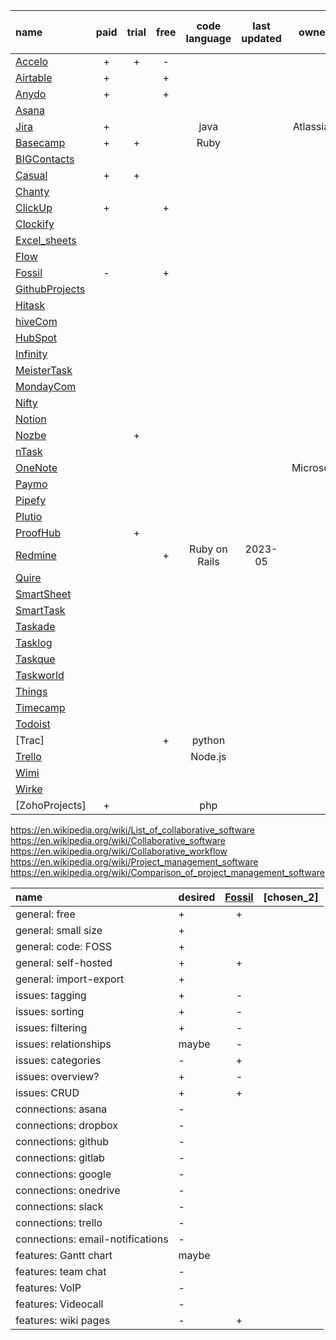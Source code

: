 | name             | paid | trial | free | code language | last updated |   owner   | runs on Linux | runs on web | runs on Win | runs on Mac | Android | iPhone | open src? |
|:-----------------|:----:|:-----:|:----:|:-------------:|:------------:|:---------:|:-------------:|:-----------:|:-----------:|:-----------:|:-------:|:------:|:---------:|
| [Accelo]         |  +   |   +   |  -   |               |              |           |               |             |             |             |         |        |           |
| [Airtable]       |  +   |       |  +   |               |              |           |               |             |             |             |         |        |           |
| [Anydo]          |  +   |       |  +   |               |              |           |               |             |             |             |         |        |           |
| [Asana]          |      |       |      |               |              |           |               |             |             |             |         |        |           |
| [Jira]           |  +   |       |      |     java      |              | Atlassian |               |             |             |             |         |        |           |
| [Basecamp]       |  +   |   +   |      |     Ruby      |              |           |               |             |             |             |         |        |           |
| [BIGContacts]    |      |       |      |               |              |           |               |             |             |             |         |        |           |
| [Casual]         |  +   |   +   |      |               |              |           |               |             |             |             |         |        |           |
| [Chanty]         |      |       |      |               |              |           |               |             |             |             |    +    |   ?    |           |
| [ClickUp]        |  +   |       |  +   |               |              |           |               |             |             |             |         |        |           |
| [Clockify]       |      |       |      |               |              |           |               |             |             |             |         |        |           |
| [Excel_sheets]   |      |       |      |               |              |           |       +       |      +      |      +      |      +      |         |        |     -     |
| [Flow]           |      |       |      |               |              |           |               |             |             |             |         |        |           |
| [Fossil]         |  -   |       |  +   |               |              |           |               |             |             |             |         |        |           |
| [GithubProjects] |      |       |      |               |              |           |               |             |             |             |         |        |           |
| [Hitask]         |      |       |      |               |              |           |               |             |             |             |         |        |           |
| [hiveCom]        |      |       |      |               |              |           |               |             |             |             |         |        |           |
| [HubSpot]        |      |       |      |               |              |           |               |             |             |             |         |        |           |
| [Infinity]       |      |       |      |               |              |           |               |             |             |             |         |        |           |
| [MeisterTask]    |      |       |      |               |              |           |               |             |             |             |         |        |           |
| [MondayCom]      |      |       |      |               |              |           |               |             |             |             |         |        |           |
| [Nifty]          |      |       |      |               |              |           |               |             |             |             |         |        |           |
| [Notion]         |      |       |      |               |              |           |               |             |             |             |         |        |           |
| [Nozbe]          |      |   +   |      |               |              |           |       -       |      ?      |      +      |      +      |    ?    |   ?    |           |
| [nTask]          |      |       |      |               |              |           |               |             |             |             |         |        |           |
| [OneNote]        |      |       |      |               |              | Microsoft |       -       |      ?      |      +      |      ?      |         |        |           |
| [Paymo]          |      |       |      |               |              |           |               |             |             |             |         |        |           |
| [Pipefy]         |      |       |      |               |              |           |               |             |             |             |         |        |           |
| [Plutio]         |      |       |      |               |              |           |               |             |             |             |         |        |           |
| [ProofHub]       |      |   +   |      |               |              |           |               |             |             |             |         |        |           |
| [Redmine]        |      |       |  +   | Ruby on Rails |   2023-05    |           |               |      +      |             |             |         |        |           |
| [Quire]          |      |       |      |               |              |           |               |             |             |             |         |        |           |
| [SmartSheet]     |      |       |      |               |              |           |               |             |             |             |         |        |           |
| [SmartTask]      |      |       |      |               |              |           |               |             |             |             |         |        |           |
| [Taskade]        |      |       |      |               |              |           |               |             |             |             |         |        |           |
| [Tasklog]        |      |       |      |               |              |           |               |             |             |             |         |        |           |
| [Taskque]        |      |       |      |               |              |           |               |             |             |             |         |        |           |
| [Taskworld]      |      |       |      |               |              |           |               |             |             |             |         |        |           |
| [Things]         |      |       |      |               |              |           |               |             |             |             |         |        |           |
| [Timecamp]       |      |       |      |               |              |           |               |             |             |             |         |        |           |
| [Todoist]        |      |       |      |               |              |           |               |             |             |             |         |        |           |
| [Trac]           |      |       |  +   |    python     |              |           |               |             |             |             |         |        |           |
| [Trello]         |      |       |      |    Node.js    |              |           |               |             |             |             |         |        |           |
| [Wimi]           |      |       |      |               |              |           |               |             |             |             |         |        |           |
| [Wirke]          |      |       |      |               |              |           |               |             |             |             |         |        |           |
| [ZohoProjects]   |  +   |       |      |      php      |              |           |               |             |             |             |         |        |           |



[Accelo]: https://accelo.com/ 'Accelo'
[Airtable]: https://www.airtable.com/ 'Airtable'
[Anydo]: https://www.any.do/en 'Any.do'
[Asana]: https://asana.com/ 'Asana'
[Jira]: https://www.atlassian.com/software/jira 'Jira'
[Basecamp]: https://basecamp.com/ 'Basecamp'
[BIGContacts]:  https://www.todo.org/ 'BigContracts'
[Casual]:  https://casual.pm/ 'Casual'
[Chanty]:  https://www.todo.org/ 'Chanty'
[ClickUp]:  https://www.todo.org/ 'ClickUp'
[Clockify]:  https://www.todo.org/ 'Clockify'
[Excel_sheets]: https://www.todo.org/ 'Excel :) / manual sheets'
[Flow]:  https://www.todo.org/ 'Flow'
[Fossil]:  https://fossil-scm.org/ 'Fossil'
[GithubProjects]: https://www.todo.org/ 'Github Projects'
[Hitask]:  https://www.todo.org 'Hitask'
[hiveCom]:  https://www.todo.org 'hive.com'
[HubSpot]:  https://www.todo.org 'HubSpot'
[Infinity]:  https://www.todo.org 'Infinity'
[MeisterTask]:  https://www.todo.org 'MeisterTask'
[MondayCom]:  https://www.todo.org 'Monday.com'
[Nifty]:  https://www.todo.org 'Nifty'
[Notion]:  https://www.todo.org 'Notion'
[Nozbe]:  https://www.todo.org 'Nozbe'
[nTask]:  https://www.todo.org 'nTask'
[OneNote]:  https://www.todo.org 'OneNote'
[Paymo]:  https://www.todo.org 'Paymo'
[Pipefy]:  https://www.todo.org 'Pipefy'
[Plutio]:  https://www.todo.org 'Plutio'
[ProofHub]:  https://www.proofhub.com/ 'ProofHub'
[Redmine]:  https://www.redmine.org/ 'Redmine'
[Quire]:  https://www.todo.org 'Quire'
[SmartSheet]:  https://www.todo.org 'SmartSheet'
[SmartTask]:  https://www.todo.org 'SmartTask'
[Taskade]:  https://www.todo.org 'Taskade'
[Tasklog]:  https://www.todo.org 'Tasklog'
[Taskque]:  https://www.todo.org 'Taskque'
[Taskworld]:  https://www.todo.org 'Taskworld'
[Things]:  https://www.todo.org 'Things'
[Timecamp]:  https://www.todo.org 'Timecamp'
[Todoist]:  https://www.todo.org 'Todoist'
[Trello]:  https://www.todo.org 'Trello'
[Wimi]:  https://www.todo.org 'Wimi'
[Wirke]:  https://www.todo.org 'Wirke'

https://en.wikipedia.org/wiki/List_of_collaborative_software
https://en.wikipedia.org/wiki/Collaborative_software
https://en.wikipedia.org/wiki/Collaborative_workflow
https://en.wikipedia.org/wiki/Project_management_software
https://en.wikipedia.org/wiki/Comparison_of_project_management_software



| name                             | desired | [Fossil] | [chosen_2] |
|:---------------------------------|:--------|:--------:|:----------:|
| general: free                    | +       |    +     |            |
| general: small size              | +       |          |            |
| general: code: FOSS              | +       |          |            |
| general: self-hosted             | +       |    +     |            |
| general: import-export           | +       |          |            |
| issues: tagging                  | +       |    -     |            |
| issues: sorting                  | +       |    -     |            |
| issues: filtering                | +       |    -     |            |
| issues: relationships            | maybe   |    -     |            |
| issues: categories               | -       |    +     |            |
| issues: overview?                | +       |    -     |            |
| issues: CRUD                     | +       |    +     |            |
| connections: asana               | -       |          |            |
| connections: dropbox             | -       |          |            |
| connections: github              | -       |          |            |
| connections: gitlab              | -       |          |            |
| connections: google              | -       |          |            |
| connections: onedrive            | -       |          |            |
| connections: slack               | -       |          |            |
| connections: trello              | -       |          |            |
| connections: email-notifications | -       |          |            |
| features: Gantt chart            | maybe   |          |            |
| features: team chat              | -       |          |            |
| features: VoIP                   | -       |          |            |
| features: Videocall              | -       |          |            |
| features: wiki pages             | -       |    +     |            |
